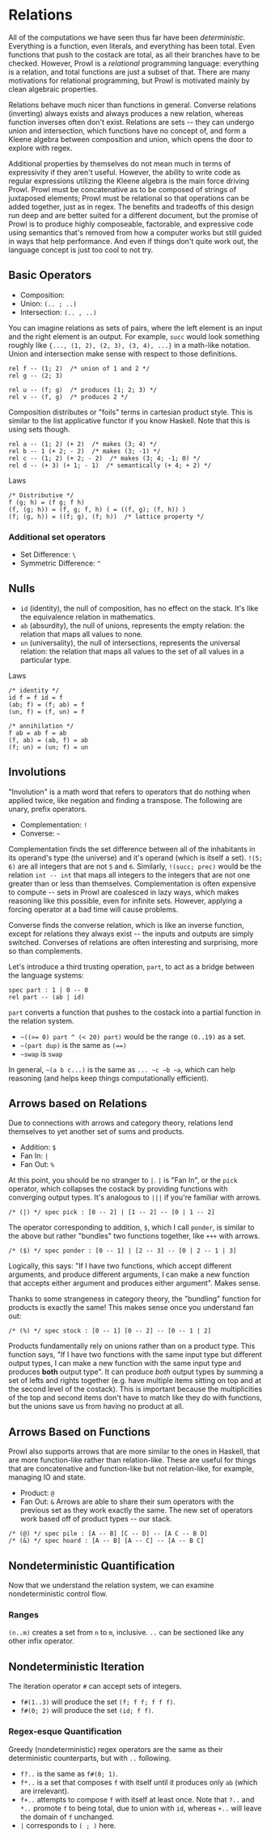 # Relations
All of the computations we have seen thus far have been *deterministic*. Everything is a function, even literals, and everything has been total. Even functions that push to the costack are total, as all their branches have to be checked. However, Prowl is a *relational* programming language: everything is a relation, and total functions are just a subset of that. There are many motivations for relational programming, but Prowl is motivated mainly by clean algebraic properties. 

Relations behave much nicer than functions in general. Converse relations (inverting) always exists and always produces a new relation, whereas function inverses often don't exist. Relations are sets -- they can undergo union and intersection, which functions have no concept of, and form a Kleene algebra between composition and union, which opens the door to explore with regex. 

Additional properties by themselves do not mean much in terms of expressivity if they aren't useful. However, the ability to write code as regular expressions utilizing the Kleene algebra is the main force driving Prowl. Prowl must be concatenative as to be composed of strings of juxtaposed elements; Prowl must be relational so that operations can be added together, just as in regex. The benefits and tradeoffs of this design run deep and are better suited for a different document, but the promise of Prowl is to produce highly composeable, factorable, and expressive code using semantics that's removed from how a computer works but still guided in ways that help performance. And even if things don't quite work out, the language concept is just too cool to not try. 

## Basic Operators
- Composition: ` `
- Union: `(.. ; ..)`
- Intersection: `(.. , ..)`

You can imagine relations as sets of pairs, where the left element is an input and the right element is an output. For example, `succ` would look something roughly like `{..., (1, 2), (2, 3), (3, 4), ...}` in a math-like notation. Union and intersection make sense with respect to those definitions. 

```
rel f -- (1; 2)  /* union of 1 and 2 */
rel g -- (2; 3)

rel u -- (f; g)  /* produces (1; 2; 3) */
rel v -- (f, g)  /* produces 2 */
```

Composition distributes or "foils" terms in cartesian product style. This is similar to the list applicative functor if you know Haskell. Note that this is using sets though. 

```
rel a -- (1; 2) (+ 2)  /* makes (3; 4) */
rel b -- 1 (+ 2; - 2)  /* makes (3; -1) */
rel c -- (1; 2) (+ 2; - 2)  /* makes (3; 4; -1; 0) */
rel d -- (+ 3) (+ 1; - 1)  /* semantically (+ 4; + 2) */
```

Laws
```
/* Distributive */
f (g; h) = (f g; f h)
(f, (g; h)) = (f, g; f, h) ( = ((f, g); (f, h)) )
(f; (g, h)) = ((f; g), (f; h))  /* lattice property */
```

### Additional set operators
- Set Difference: `\`
- Symmetric Difference: `^`

## Nulls
- `id` (identity), the null of composition, has no effect on the stack. It's like the equivalence relation in mathematics. 
- `ab` (absurdity), the null of unions, represents the empty relation: the relation that maps all values to none. 
- `un` (universality), the null of intersections, represents the universal relation: the relation that maps all values to the set of all values in a particular type. 

Laws
```
/* identity */
id f = f id = f
(ab; f) = (f; ab) = f
(un, f) = (f, un) = f

/* annihilation */
f ab = ab f = ab
(f, ab) = (ab, f) = ab
(f; un) = (un; f) = un
```

## Involutions
"Involution" is a math word that refers to operators that do nothing when applied twice, like negation and finding a transpose. The following are unary, prefix operators. 
- Complementation: `!`
- Converse: `~`

Complementation finds the set difference between all of the inhabitants in its operand's type (the universe) and it's operand (which is itself a set). `!(5; 6)` are all integers that are not `5` and `6`. Similarly, `!(succ; prec)` would be the relation `int -- int` that maps all integers to the integers that are not one greater than or less than themselves. Complementation is often expensive to compute -- sets in Prowl are coalesced in lazy ways, which makes reasoning like this possible, even for infinite sets. However, applying a forcing operator at a bad time will cause problems. 

Converse finds the converse relation, which is like an inverse function, except for relations they always exist -- the inputs and outputs are simply switched. Converses of relations are often interesting and surprising, more so than complements. 

Let's introduce a third trusting operation, `part`, to act as a bridge between the language systems: 
```
spec part : 1 | 0 -- 0
rel part -- (ab | id)
```
`part` converts a function that pushes to the costack into a partial function in the relation system. 

- `~((>= 0) part ^ (< 20) part)` would be the range `(0..19)` as a set. 
- `~(part dup)` is the same as `(==)`
- `~swap` is `swap`

In general, `~(a b c...)` is the same as `... ~c ~b ~a`, which can help reasoning (and helps keep things computationally efficient). 

## Arrows based on Relations
Due to connections with arrows and category theory, relations lend themselves to yet another set of sums and products. 
- Addition:  `$`
- Fan In: `|`
- Fan Out: `%`

At this point, you should be no stranger to `|`. `|` is "Fan In", or the `pick` operator, which collapses the costack by providing functions with converging output types. It's analogous to `|||` if you're familiar with arrows. 
```
/* (|) */ spec pick : [0 -- 2] | [1 -- 2] -- [0 | 1 -- 2]
```

The operator corresponding to addition, `$`, which I call `ponder`, is similar to the above but rather "bundles" two functions together, like `+++` with arrows. 
```
/* ($) */ spec ponder : [0 -- 1] | [2 -- 3] -- [0 | 2 -- 1 | 3]
```
Logically, this says: "If I have two functions, which accept different arguments, and produce different arguments, I can make a new function that accepts either argument and produces either argument". Makes sense. 

Thanks to some strangeness in category theory, the "bundling" function for products is exactly the same! This makes sense once you understand fan out: 
```
/* (%) */ spec stock : [0 -- 1] [0 -- 2] -- [0 -- 1 | 2]
```
Products fundamentally rely on unions rather than on a product type. This function says, "If I have two functions with the same input type but different output types, I can make a new function with the same input type and produces **both** output type". It can produce *both* output types by summing a set of lefts and rights together (e.g. have multiple items sitting on top and at the second level of the costack). This is important because the multiplicities of the top and second items don't have to match like they do with functions, but the unions save us from having no product at all. 

## Arrows Based on Functions
Prowl also supports arrows that are more similar to the ones in Haskell, that are more function-like rather than relation-like. These are useful for things that are concatenative and function-like but not relation-like, for example, managing IO and state. 
- Product: `@`
- Fan Out: `&`
Arrows are able to share their sum operators with the previous set as they work exactly the same. The new set of operators work based off of product types -- our stack. 
```
/* (@) */ spec pile : [A -- B] [C -- D] -- [A C -- B D]
/* (&) */ spec hoard : [A -- B] [A -- C] -- [A -- B C]
```

## Nondeterministic Quantification
Now that we understand the relation system, we can examine nondeterministic control flow. 

### Ranges
`(n..m)` creates a set from `n` to `m`, inclusive. `..` can be sectioned like any other infix operator. 

## Nondeterministic Iteration
The iteration operator `#` can accept sets of integers. 
- `f#(1..3)` will produce the set `(f; f f; f f f)`. 
- `f#(0; 2)` will produce the set `(id; f f)`. 

### Regex-esque Quantification
Greedy (nondeterministic) regex operators are the same as their deterministic counterparts, but with `..` following. 
- `f?..` is the same as `f#(0; 1)`. 
- `f*..` is a set that composes `f` with itself until it produces only `ab` (which are irrelevant). 
- `f+..` attempts to compose `f` with itself at least once. 
Note that `?..` and `*..` promote `f` to being total, due to union with `id`, whereas `+..` will leave the domain of `f` unchanged. 
- `|` corresponds to `( ; )` here. 
